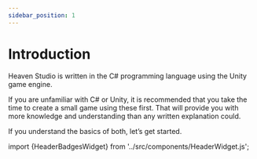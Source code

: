 ```yaml
---
sidebar_position: 1
---
```


# Introduction

Heaven Studio is written in the C# programming language using the Unity game engine.

If you are unfamiliar with C# or Unity, it is recommended that you take the time to create a small game using these first. That will provide you with more knowledge and understanding than any written explanation could.

If you understand the basics of both, let’s get started.

import {HeaderBadgesWidget} from '../src/components/HeaderWidget.js';

<HeaderBadgesWidget />